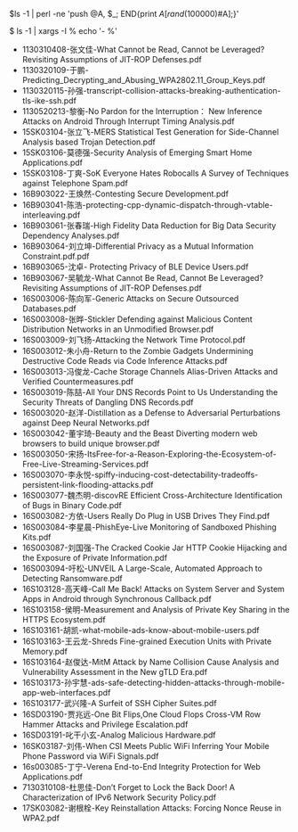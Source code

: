 $ls -1 | perl -ne 'push @A, $_; END{print $A[rand(100000)%$#A];}'

$ ls -1 | xargs -I % echo '- %'

- 1130310408-张文佳-What Cannot be Read, Cannot be Leveraged? Revisiting Assumptions of JIT-ROP Defenses.pdf
- 1130320109-于鹏-Predicting_Decrypting_and_Abusing_WPA2802.11_Group_Keys.pdf
- 1130320115-孙强-transcript-collision-attacks-breaking-authentication-tls-ike-ssh.pdf
- 1130520213-黎衡-No Pardon for the Interruption： New Inference Attacks on Android Through Interrupt Timing Analysis.pdf
- 15SK03104-张立飞-MERS Statistical Test Generation for Side-Channel Analysis based Trojan Detection.pdf
- 15SK03106-莫德强-Security Analysis of Emerging Smart Home Applications.pdf
- 15SK03108-丁爽-SoK Everyone Hates Robocalls A Survey of Techniques against Telephone Spam.pdf
- 16B903022-王焕然-Contesting Secure Development.pdf
- 16B903041-陈浩-protecting-cpp-dynamic-dispatch-through-vtable-interleaving.pdf
- 16B903061-张春瑞-High Fidelity Data Reduction for Big Data Security Dependency Analyses.pdf
- 16B903064-刘立坤-Differential Privacy as a Mutual Information Constraint.pdf.pdf
- 16B903065-沈卓- Protecting Privacy of BLE Device Users.pdf
- 16B903067-吴毓龙-What Cannot Be Read, Cannot Be Leveraged? Revisiting Assumptions of JIT-ROP Defenses.pdf
- 16S003006-陈向军-Generic Attacks on Secure Outsourced Databases.pdf
- 16S003008-张晔-Stickler Defending against Malicious Content Distribution Networks in an Unmodified Browser.pdf
- 16S003009-刘飞扬-Attacking the Network Time Protocol.pdf
- 16S003012-朱小舟-Return to the Zombie Gadgets Undermining Destructive Code Reads via Code Inference Attacks.pdf
- 16S003013-冯俊龙-Cache Storage Channels Alias-Driven Attacks and Verified Countermeasures.pdf
- 16S003019-陈喆-All Your DNS Records Point to Us Understanding the Security Threats of Dangling DNS Records.pdf
- 16S003020-赵洋-Distillation as a Defense to Adversarial Perturbations against Deep Neural Networks.pdf
- 16S003042-董宇琦-Beauty and the Beast Diverting modern web browsers to build unique browser.pdf
- 16S003050-宋扬-ItsFree-for-a-Reason-Exploring-the-Ecosystem-of-Free-Live-Streaming-Services.pdf
- 16S003070-李永悦-spiffy-inducing-cost-detectability-tradeoffs-persistent-link-flooding-attacks.pdf
- 16S003077-魏杰明-discovRE Efficient Cross-Architecture Identification of Bugs in Binary Code.pdf
- 16S003082-方依-Users Really Do Plug in USB Drives They Find.pdf
- 16S003084-李星晨-PhishEye-Live Monitoring of Sandboxed Phishing Kits.pdf
- 16S003087-刘国强-The Cracked Cookie Jar HTTP Cookie Hijacking and the Exposure of Private Information.pdf
- 16S003094-吁松-UNVEIL A Large-Scale, Automated Approach to Detecting Ransomware.pdf
- 16S103128-高天峰-Call Me Back! Attacks on System Server and System Apps in Android through Synchronous Callback.pdf
- 16S103158-侯明-Measurement and Analysis of Private Key Sharing in the HTTPS Ecosystem.pdf
- 16S103161-胡凯-what-mobile-ads-know-about-mobile-users.pdf
- 16S103163-王云龙-Shreds Fine-grained Execution Units with Private Memory.pdf
- 16S103164-赵俊达-MitM Attack by Name Collision Cause Analysis and Vulnerability Assessment in the New gTLD Era.pdf
- 16S103173-孙宇慧-ads-safe-detecting-hidden-attacks-through-mobile-app-web-interfaces.pdf
- 16S103177-武兴隆-A Surfeit of SSH Cipher Suites.pdf
- 16SD03190-贾兆远-One Bit Flips,One Cloud Flops Cross-VM Row Hammer Attacks and Privilege Escalation.pdf
- 16SD03191-叱干小玄-Analog Malicious Hardware.pdf
- 16SK03187-刘伟-When CSI Meets Public WiFi Inferring Your Mobile Phone Password via WiFi Signals.pdf
- 16s003085-丁宁-Verena End-to-End Integrity Protection for Web Applications.pdf
- 7130310108-杜思佳-Don’t Forget to Lock the Back Door! A Characterization of IPv6 Network Security Policy.pdf
- 17SK03082-谢根栓-Key Reinstallation Attacks: Forcing Nonce Reuse in WPA2.pdf
